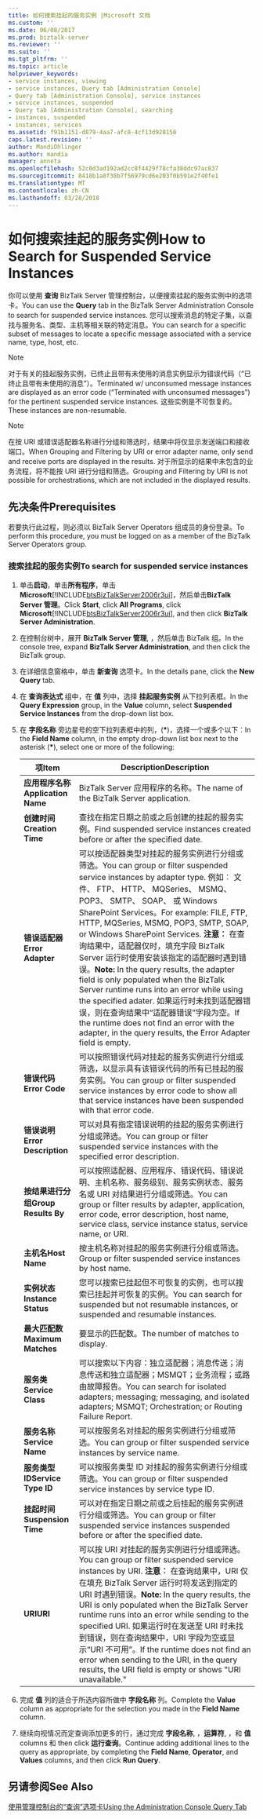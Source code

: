```yaml
---
title: 如何搜索挂起的服务实例 |Microsoft 文档
ms.custom: ''
ms.date: 06/08/2017
ms.prod: biztalk-server
ms.reviewer: ''
ms.suite: ''
ms.tgt_pltfrm: ''
ms.topic: article
helpviewer_keywords:
- service instances, viewing
- service instances, Query tab [Administration Console]
- Query tab [Administration Console], service instances
- service instances, suspended
- Query tab [Administration Console], searching
- instances, suspended
- instances, services
ms.assetid: f91b1151-d879-4aa7-afc8-4cf13d928158
caps.latest.revision: ''
author: MandiOhlinger
ms.author: mandia
manager: anneta
ms.openlocfilehash: 52c0d3ad192ad2cc8f4429f78cfa38ddc97ac837
ms.sourcegitcommit: 8418b1a8f38b7f56979cd6e203f0b591e2f40fe1
ms.translationtype: MT
ms.contentlocale: zh-CN
ms.lasthandoff: 03/28/2018
---
```

# <a name="how-to-search-for-suspended-service-instances"></a><span data-ttu-id="cb222-102">如何搜索挂起的服务实例</span><span class="sxs-lookup"><span data-stu-id="cb222-102">How to Search for Suspended Service Instances</span></span>
<span data-ttu-id="cb222-103">你可以使用 **查询** BizTalk Server 管理控制台，以便搜索挂起的服务实例中的选项卡。</span><span class="sxs-lookup"><span data-stu-id="cb222-103">You can use the **Query** tab in the BizTalk Server Administration Console to search for suspended service instances.</span></span> <span data-ttu-id="cb222-104">您可以搜索消息的特定子集，以查找与服务名、类型、主机等相关联的特定消息。</span><span class="sxs-lookup"><span data-stu-id="cb222-104">You can search for a specific subset of messages to locate a specific message associated with a service name, type, host, etc.</span></span>  
  
> [!NOTE]
>  <span data-ttu-id="cb222-105">对于有关的挂起服务实例，已终止且带有未使用的消息实例显示为错误代码（“已终止且带有未使用的消息”）。</span><span class="sxs-lookup"><span data-stu-id="cb222-105">Terminated w/ unconsumed message instances are displayed as an error code (“Terminated with unconsumed messages”) for the pertinent suspended service instances.</span></span> <span data-ttu-id="cb222-106">这些实例是不可恢复的。</span><span class="sxs-lookup"><span data-stu-id="cb222-106">These instances are non-resumable.</span></span>  
  
> [!NOTE]
>  <span data-ttu-id="cb222-107">在按 URI 或错误适配器名称进行分组和筛选时，结果中将仅显示发送端口和接收端口。</span><span class="sxs-lookup"><span data-stu-id="cb222-107">When Grouping and Filtering by URI or error adapter name, only send and receive ports are displayed in the results.</span></span> <span data-ttu-id="cb222-108">对于所显示的结果中未包含的业务流程，将不能按 URI 进行分组和筛选。</span><span class="sxs-lookup"><span data-stu-id="cb222-108">Grouping and Filtering by URI is not possible for orchestrations, which are not included in the displayed results.</span></span>  
  
## <a name="prerequisites"></a><span data-ttu-id="cb222-109">先决条件</span><span class="sxs-lookup"><span data-stu-id="cb222-109">Prerequisites</span></span>  
 <span data-ttu-id="cb222-110">若要执行此过程，则必须以 BizTalk Server Operators 组成员的身份登录。</span><span class="sxs-lookup"><span data-stu-id="cb222-110">To perform this procedure, you must be logged on as a member of the BizTalk Server Operators group.</span></span>  
  
### <a name="to-search-for-suspended-service-instances"></a><span data-ttu-id="cb222-111">搜索挂起的服务实例</span><span class="sxs-lookup"><span data-stu-id="cb222-111">To search for suspended service instances</span></span>  
  
1.  <span data-ttu-id="cb222-112">单击**启动**，单击**所有程序**，单击**Microsoft**[!INCLUDE[btsBizTalkServer2006r3ui](../includes/btsbiztalkserver2006r3ui-md.md)]，然后单击**BizTalk Server 管理**。</span><span class="sxs-lookup"><span data-stu-id="cb222-112">Click **Start**, click **All Programs**, click **Microsoft**[!INCLUDE[btsBizTalkServer2006r3ui](../includes/btsbiztalkserver2006r3ui-md.md)], and then click **BizTalk Server Administration**.</span></span>  
  
2.  <span data-ttu-id="cb222-113">在控制台树中，展开 **BizTalk Server 管理**, ，然后单击 BizTalk 组。</span><span class="sxs-lookup"><span data-stu-id="cb222-113">In the console tree, expand **BizTalk Server Administration**, and then click the BizTalk group.</span></span>  
  
3.  <span data-ttu-id="cb222-114">在详细信息窗格中，单击 **新查询** 选项卡。</span><span class="sxs-lookup"><span data-stu-id="cb222-114">In the details pane, click the **New Query** tab.</span></span>  
  
4.  <span data-ttu-id="cb222-115">在 **查询表达式** 组中，在 **值** 列中，选择 **挂起服务实例** 从下拉列表框。</span><span class="sxs-lookup"><span data-stu-id="cb222-115">In the **Query Expression** group, in the **Value** column, select **Suspended Service Instances** from the drop-down list box.</span></span>  
  
5.  <span data-ttu-id="cb222-116">在 **字段名称** 旁边星号的空下拉列表框中的列，(**\***)，选择一个或多个以下︰</span><span class="sxs-lookup"><span data-stu-id="cb222-116">In the **Field Name** column, in the empty drop-down list box next to the asterisk (**\***), select one or more of the following:</span></span>  
  
    |<span data-ttu-id="cb222-117">项</span><span class="sxs-lookup"><span data-stu-id="cb222-117">Item</span></span>|<span data-ttu-id="cb222-118">Description</span><span class="sxs-lookup"><span data-stu-id="cb222-118">Description</span></span>|  
    |----------|-----------------|  
    |<span data-ttu-id="cb222-119">**应用程序名称**</span><span class="sxs-lookup"><span data-stu-id="cb222-119">**Application Name**</span></span>|<span data-ttu-id="cb222-120">BizTalk Server 应用程序的名称。</span><span class="sxs-lookup"><span data-stu-id="cb222-120">The name of the BizTalk Server application.</span></span>|  
    |<span data-ttu-id="cb222-121">**创建时间**</span><span class="sxs-lookup"><span data-stu-id="cb222-121">**Creation Time**</span></span>|<span data-ttu-id="cb222-122">查找在指定日期之前或之后创建的挂起的服务实例。</span><span class="sxs-lookup"><span data-stu-id="cb222-122">Find suspended service instances created before or after the specified date.</span></span>|  
    |<span data-ttu-id="cb222-123">**错误适配器**</span><span class="sxs-lookup"><span data-stu-id="cb222-123">**Error Adapter**</span></span>|<span data-ttu-id="cb222-124">可以按适配器类型对挂起的服务实例进行分组或筛选。</span><span class="sxs-lookup"><span data-stu-id="cb222-124">You can group or filter suspended service instances by adapter type.</span></span> <span data-ttu-id="cb222-125">例如︰ 文件、 FTP、 HTTP、 MQSeries、 MSMQ、 POP3、 SMTP、 SOAP、 或 Windows SharePoint Services。</span><span class="sxs-lookup"><span data-stu-id="cb222-125">For example: FILE, FTP, HTTP, MQSeries, MSMQ, POP3, SMTP, SOAP,  or Windows SharePoint Services.</span></span> <span data-ttu-id="cb222-126">**注意︰**  在查询结果中，适配器仅时，填充字段 BizTalk Server 运行时使用安装该指定的适配器时遇到错误。</span><span class="sxs-lookup"><span data-stu-id="cb222-126">**Note:**  In the query results, the adapter field is only populated when the BizTalk Server runtime runs into an error while using the specified adater.</span></span> <span data-ttu-id="cb222-127">如果运行时未找到适配器错误，则在查询结果中“适配器错误”字段为空。</span><span class="sxs-lookup"><span data-stu-id="cb222-127">If the runtime does not find an error with the adapter, in the query results, the Error Adapter field is empty.</span></span>|  
    |<span data-ttu-id="cb222-128">**错误代码**</span><span class="sxs-lookup"><span data-stu-id="cb222-128">**Error Code**</span></span>|<span data-ttu-id="cb222-129">可以按照错误代码对挂起的服务实例进行分组或筛选，以显示具有该错误代码的所有已挂起的服务实例。</span><span class="sxs-lookup"><span data-stu-id="cb222-129">You can group or filter suspended service instances by error code to show all that service instances have been suspended with that error code.</span></span>|  
    |<span data-ttu-id="cb222-130">**错误说明**</span><span class="sxs-lookup"><span data-stu-id="cb222-130">**Error Description**</span></span>|<span data-ttu-id="cb222-131">可以对具有指定错误说明的挂起的服务实例进行分组或筛选。</span><span class="sxs-lookup"><span data-stu-id="cb222-131">You can group or filter suspended service instances with the specified error description.</span></span>|  
    |<span data-ttu-id="cb222-132">**按结果进行分组**</span><span class="sxs-lookup"><span data-stu-id="cb222-132">**Group Results By**</span></span>|<span data-ttu-id="cb222-133">可以按照适配器、应用程序、错误代码、错误说明、主机名称、服务级别、服务实例状态、服务名或 URI 对结果进行分组或筛选。</span><span class="sxs-lookup"><span data-stu-id="cb222-133">You can group or filter results by adapter, application, error code, error description, host name, service class, service instance status, service name, or URI.</span></span>|  
    |<span data-ttu-id="cb222-134">**主机名**</span><span class="sxs-lookup"><span data-stu-id="cb222-134">**Host Name**</span></span>|<span data-ttu-id="cb222-135">按主机名称对挂起的服务实例进行分组或筛选。</span><span class="sxs-lookup"><span data-stu-id="cb222-135">Group or filter suspended service instances by host name.</span></span>|  
    |<span data-ttu-id="cb222-136">**实例状态**</span><span class="sxs-lookup"><span data-stu-id="cb222-136">**Instance Status**</span></span>|<span data-ttu-id="cb222-137">您可以搜索已挂起但不可恢复的实例，也可以搜索已挂起并可恢复的实例。</span><span class="sxs-lookup"><span data-stu-id="cb222-137">You can search for suspended but not resumable instances, or suspended and resumable instances.</span></span>|  
    |<span data-ttu-id="cb222-138">**最大匹配数**</span><span class="sxs-lookup"><span data-stu-id="cb222-138">**Maximum Matches**</span></span>|<span data-ttu-id="cb222-139">要显示的匹配数。</span><span class="sxs-lookup"><span data-stu-id="cb222-139">The number of matches to display.</span></span>|  
    |<span data-ttu-id="cb222-140">**服务类**</span><span class="sxs-lookup"><span data-stu-id="cb222-140">**Service Class**</span></span>|<span data-ttu-id="cb222-141">可以搜索以下内容：独立适配器；消息传送；消息传送和独立适配器；MSMQT；业务流程；或路由故障报告。</span><span class="sxs-lookup"><span data-stu-id="cb222-141">You can search for isolated adapters; messaging; messaging, and isolated adapters; MSMQT; Orchestration; or Routing Failure Report.</span></span>|  
    |<span data-ttu-id="cb222-142">**服务名称**</span><span class="sxs-lookup"><span data-stu-id="cb222-142">**Service Name**</span></span>|<span data-ttu-id="cb222-143">可以按服务名对挂起的服务实例进行分组或筛选。</span><span class="sxs-lookup"><span data-stu-id="cb222-143">You can group or filter suspended service instances by service name.</span></span>|  
    |<span data-ttu-id="cb222-144">**服务类型 ID**</span><span class="sxs-lookup"><span data-stu-id="cb222-144">**Service Type ID**</span></span>|<span data-ttu-id="cb222-145">可以按服务类型 ID 对挂起的服务实例进行分组或筛选。</span><span class="sxs-lookup"><span data-stu-id="cb222-145">You can group or filter suspended service instances by service type ID.</span></span>|  
    |<span data-ttu-id="cb222-146">**挂起时间**</span><span class="sxs-lookup"><span data-stu-id="cb222-146">**Suspension Time**</span></span>|<span data-ttu-id="cb222-147">可以对在指定日期之前或之后挂起的服务实例进行分组或筛选。</span><span class="sxs-lookup"><span data-stu-id="cb222-147">You can group or filter suspended service instances suspended before or after the specified date.</span></span>|  
    |<span data-ttu-id="cb222-148">**URI**</span><span class="sxs-lookup"><span data-stu-id="cb222-148">**URI**</span></span>|<span data-ttu-id="cb222-149">可以按 URI 对挂起的服务实例进行分组或筛选。</span><span class="sxs-lookup"><span data-stu-id="cb222-149">You can group or filter suspended service instances by URI.</span></span> <span data-ttu-id="cb222-150">**注意︰**  在查询结果中，URI 仅在填充 BizTalk Server 运行时将发送到指定的 URI 时遇到错误。</span><span class="sxs-lookup"><span data-stu-id="cb222-150">**Note:**  In the query results, the URI is only populated when the BizTalk Server runtime runs into an error while sending to the specified URI.</span></span> <span data-ttu-id="cb222-151">如果运行时在发送至 URI 时未找到错误，则在查询结果中，URI 字段为空或显示“URI 不可用”。</span><span class="sxs-lookup"><span data-stu-id="cb222-151">If the runtime does not find an error when sending to the URI, in the query results, the URI field is empty or shows "URI unavailable."</span></span>|  
  
6.  <span data-ttu-id="cb222-152">完成 **值** 列的适合于所选内容所做中 **字段名称** 列。</span><span class="sxs-lookup"><span data-stu-id="cb222-152">Complete the **Value** column as appropriate for the selection you made in the **Field Name** column.</span></span>  
  
7.  <span data-ttu-id="cb222-153">继续向视情况而定查询添加更多的行，通过完成 **字段名称**, ，**运算符**, ，和 **值** columns 和 then click **运行查询**。</span><span class="sxs-lookup"><span data-stu-id="cb222-153">Continue adding additional lines to the query as appropriate, by completing the **Field Name**, **Operator**, and **Values** columns, and then click **Run Query**.</span></span>  
  
## <a name="see-also"></a><span data-ttu-id="cb222-154">另请参阅</span><span class="sxs-lookup"><span data-stu-id="cb222-154">See Also</span></span>  
 [<span data-ttu-id="cb222-155">使用管理控制台的“查询”选项卡</span><span class="sxs-lookup"><span data-stu-id="cb222-155">Using the Administration Console Query Tab</span></span>](../core/using-the-administration-console-query-tab.md)